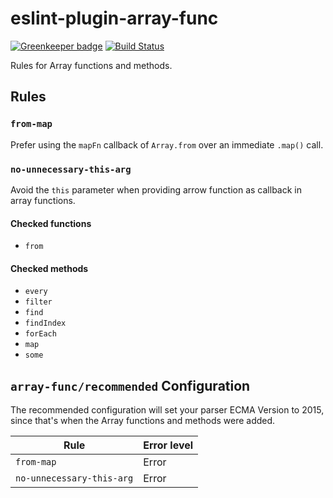 # eslint-plugin-array-func

[![Greenkeeper badge](https://badges.greenkeeper.io/freaktechnik/eslint-plugin-array-func.svg)](https://greenkeeper.io/) [![Build Status](https://travis-ci.org/freaktechnik/eslint-plugin-array-func.svg?branch=master)](https://travis-ci.org/freaktechnik/eslint-plugin-array-func)

Rules for Array functions and methods.

## Rules

### `from-map`
Prefer using the `mapFn` callback of `Array.from` over an immediate `.map()` call.

### `no-unnecessary-this-arg`
Avoid the `this` parameter when providing arrow function as callback in array functions.

#### Checked functions
 - `from`

#### Checked methods
 - `every`
 - `filter`
 - `find`
 - `findIndex`
 - `forEach`
 - `map`
 - `some`

## `array-func/recommended` Configuration
The recommended configuration will set your parser ECMA Version to 2015, since that's when the Array functions and methods were added.

Rule | Error level
---- | -----------
`from-map` | Error
`no-unnecessary-this-arg` | Error
